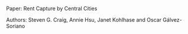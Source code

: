 Paper: Rent Capture by Central Cities

Authors: Steven G. Craig, Annie Hsu, Janet Kohlhase and Oscar Gálvez-Soriano
